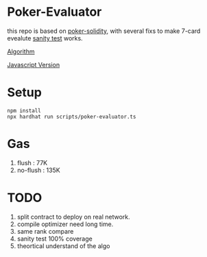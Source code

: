 # Poker-Evaluator

this repo is based on [poker-solidity](https://github.com/dxganta/poker-solidity), with several fixs to make 7-card evealute [sanity test](./scripts/poker-evaluator.ts) works.

[Algorithm](https://github.com/HenryRLee/PokerHandEvaluator/blob/master/Documentation/Algorithm.md)

[Javascript Version](https://github.com/thlorenz/phe)

# Setup
```shell
npm install
npx hardhat run scripts/poker-evaluator.ts
```

# Gas
1. flush : 77K
2. no-flush : 135K

# TODO
1. split contract to deploy on real network.
2. compile optimizer need long time.
3. same rank compare
4. sanity test 100% coverage
5. theortical understand of the algo